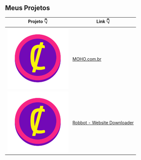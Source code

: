 ## Meus Projetos

Projeto 👇 | Link 👇
------------ | -------------
![CryptoCoin](/images/cryptoc.png) | [MOHO.com.br](https://devsaylas.github.io/moho)
![Robbot](/images/cryptoc.png) | [Robbot - Website Downloader](https://devsaylas.github.io/robbot)
